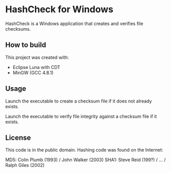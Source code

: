 HashCheck for Windows
=====================

HashCheck is a Windows application that creates and verifies file checksums.


How to build
------------

This project was created with:
- Eclipse Luna with CDT
- MinGW (GCC 4.8.1)


Usage
-----

Launch the executable to create a checksum file if it does not already exists.

Launch the executable to verify file integrity against a checksum file if it exists.
 

License
-------

This code is in the public domain.  Hashing code was found on the Internet:

MD5: Colin Plumb (1993) / John Walker (2003)
SHA1: Steve Reid (199?) / ... / Ralph Giles (2002)
